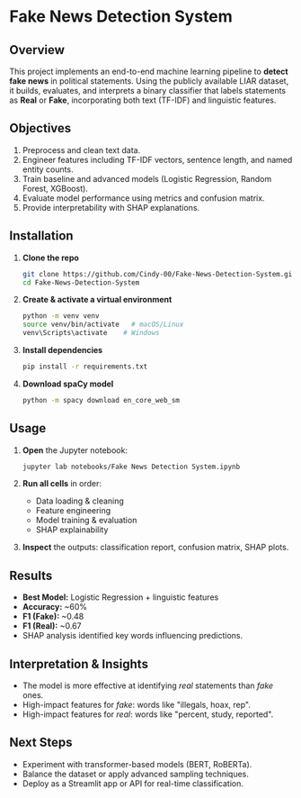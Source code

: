 # Fake News Detection System

## Overview

This project implements an end-to-end machine learning pipeline to **detect fake news** in political statements. Using the publicly available LIAR dataset, it builds, evaluates, and interprets a binary classifier that labels statements as **Real** or **Fake**, incorporating both text (TF-IDF) and linguistic features.

## Objectives

1. Preprocess and clean text data.
2. Engineer features including TF-IDF vectors, sentence length, and named entity counts.
3. Train baseline and advanced models (Logistic Regression, Random Forest, XGBoost).
4. Evaluate model performance using metrics and confusion matrix.
5. Provide interpretability with SHAP explanations.


## Installation

1. **Clone the repo**

   ```bash
   git clone https://github.com/Cindy-00/Fake-News-Detection-System.git
   cd Fake-News-Detection-System
   ```
2. **Create & activate a virtual environment**

   ```bash
   python -m venv venv
   source venv/bin/activate   # macOS/Linux
   venv\Scripts\activate    # Windows
   ```
3. **Install dependencies**

   ```bash
   pip install -r requirements.txt
   ```
4. **Download spaCy model**

   ```bash
   python -m spacy download en_core_web_sm
   ```

## Usage

1. **Open** the Jupyter notebook:

   ```bash
   jupyter lab notebooks/Fake News Detection System.ipynb
   ```
2. **Run all cells** in order:

   * Data loading & cleaning
   * Feature engineering
   * Model training & evaluation
   * SHAP explainability
3. **Inspect** the outputs: classification report, confusion matrix, SHAP plots.

## Results

* **Best Model:** Logistic Regression + linguistic features
* **Accuracy:** \~60%
* **F1 (Fake):** \~0.48
* **F1 (Real):** \~0.67
* SHAP analysis identified key words influencing predictions.

## Interpretation & Insights

* The model is more effective at identifying *real* statements than *fake* ones.
* High-impact features for *fake*: words like "illegals, hoax, rep".
* High-impact features for *real*: words like "percent, study, reported".

## Next Steps

* Experiment with transformer-based models (BERT, RoBERTa).
* Balance the dataset or apply advanced sampling techniques.
* Deploy as a Streamlit app or API for real-time classification.
